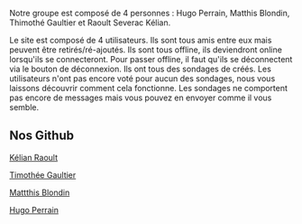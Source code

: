 Notre groupe est composé de 4 personnes :
Hugo Perrain, Matthis Blondin, Thimothé Gaultier et Raoult Severac Kélian.

Le site est composé de 4 utilisateurs.
Ils sont tous amis entre eux mais peuvent être retirés/ré-ajoutés.
Ils sont tous offline, ils deviendront online lorsqu'ils se connecteront.
Pour passer offline, il faut qu'ils se déconnectent via le bouton de déconnexion.
Ils ont tous des sondages de créés.
Les utilisateurs n'ont pas encore voté pour aucun des sondages, nous vous laissons découvrir comment cela fonctionne.
Les sondages ne comportent pas encore de messages mais vous pouvez en envoyer comme il vous semble.

## Nos Github

[Kélian Raoult](https://github.com/kelianaylek)

[Timothée Gaultier](https://github.com/timoogo)

[Mattthis Blondin](https://github.com/Matthis78)

[Hugo Perrain](https://github.com/hug0exe)
